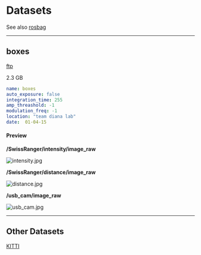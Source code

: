 # Datasets

See also [rosbag](rosbag.md)

--- 

## boxes

[ftp](ftp://178.62.194.236/boxes/)

2.3 GB

```yaml
name: boxes
auto_exposure: false
integration_time: 255
amp_threashold: -1
modulation_freq: -1
location: "team diana lab"
date:  01-04-15
```

#### Preview

**/SwissRanger/intensity/image_raw** 

![intensity.jpg](ftp://178.62.194.236/boxes/intensity.jpg)

**/SwissRanger/distance/image_raw** 

![distance.jpg](ftp://178.62.194.236/boxes/distance.jpg)

**/usb_cam/image_raw** 

![usb_cam.jpg](ftp://178.62.194.236/boxes/usb_cam_small.jpg)

---

## Other Datasets

[KITTI](kitti.md)

